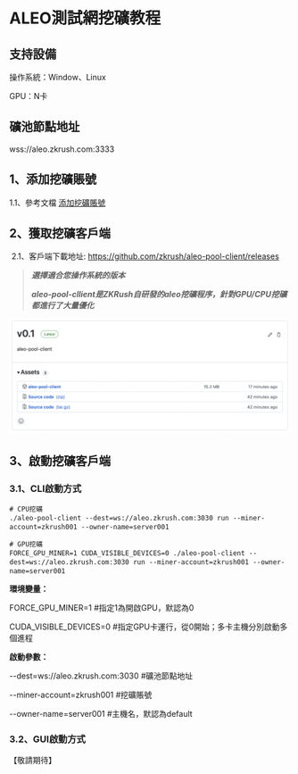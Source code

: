 # ALEO測試網挖礦教程

## 支持設備

操作系統：Window、Linux

GPU：N卡



## 礦池節點地址

wss://aleo.zkrush.com:3333



## 1、添加挖礦賬號

1.1、參考文檔 [添加挖礦賬號](/_document/miner_account?id=添加挖礦賬號)



## 2、獲取挖礦客戶端

 2.1、客戶端下載地址: https://github.com/zkrush/aleo-pool-client/releases

> ***選擇適合您操作系統的版本***
>
> ***aleo-pool-cllient是ZKRush自研發的aleo挖礦程序，針對GPU/CPU挖礦都進行了大量優化***

![alt github_release](../_media/github_release.png ':size=50%')



## 3、啟動挖礦客戶端

### 3.1、CLI啟動方式

```shell
# CPU挖礦
./aleo-pool-client --dest=ws://aleo.zkrush.com:3030 run --miner-account=zkrush001 --owner-name=server001
```

```shell
# GPU挖礦
FORCE_GPU_MINER=1 CUDA_VISIBLE_DEVICES=0 ./aleo-pool-client --dest=ws://aleo.zkrush.com:3030 run --miner-account=zkrush001 --owner-name=server001
```

**環境變量：**

FORCE_GPU_MINER=1 #指定1為開啟GPU，默認為0

CUDA_VISIBLE_DEVICES=0 #指定GPU卡運行，從0開始；多卡主機分別啟動多個進程

**啟動參數：**

--dest=ws://aleo.zkrush.com:3030 #礦池節點地址

--miner-account=zkrush001 #挖礦賬號

--owner-name=server001 #主機名，默認為default



### 3.2、GUI啟動方式

【敬請期待】



